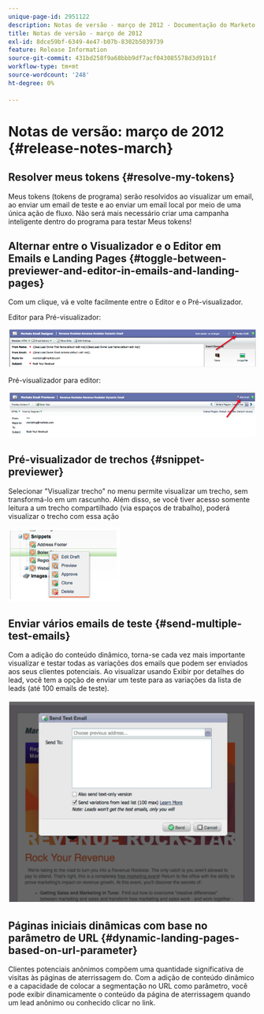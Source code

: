 ```yaml
---
unique-page-id: 2951122
description: Notas de versão - março de 2012 - Documentação do Marketo - Documentação do produto
title: Notas de versão - março de 2012
exl-id: 8dce59bf-6349-4e47-b07b-8302b5039739
feature: Release Information
source-git-commit: 431bd258f9a68bbb9df7acf043085578d3d91b1f
workflow-type: tm+mt
source-wordcount: '248'
ht-degree: 0%

---
```


# Notas de versão: março de 2012 {#release-notes-march}

## Resolver meus tokens {#resolve-my-tokens}

Meus tokens (tokens de programa) serão resolvidos ao visualizar um email, ao enviar um email de teste e ao enviar um email local por meio de uma única ação de fluxo. Não será mais necessário criar uma campanha inteligente dentro do programa para testar Meus tokens!

## Alternar entre o Visualizador e o Editor em Emails e Landing Pages {#toggle-between-previewer-and-editor-in-emails-and-landing-pages}

Com um clique, vá e volte facilmente entre o Editor e o Pré-visualizador.

Editor para Pré-visualizador:

![](assets/image2014-9-23-10-3a0-3a13.png)

Pré-visualizador para editor:

![](assets/image2014-9-23-10-3a0-3a25.png)

## Pré-visualizador de trechos {#snippet-previewer}

Selecionar &quot;Visualizar trecho&quot; no menu permite visualizar um trecho, sem transformá-lo em um rascunho. Além disso, se você tiver acesso somente leitura a um trecho compartilhado (via espaços de trabalho), poderá visualizar o trecho com essa ação

![](assets/image2014-9-23-10-3a0-3a37.png)

## Enviar vários emails de teste {#send-multiple-test-emails}

Com a adição do conteúdo dinâmico, torna-se cada vez mais importante visualizar e testar todas as variações dos emails que podem ser enviados aos seus clientes potenciais. Ao visualizar usando Exibir por detalhes do lead, você tem a opção de enviar um teste para as variações da lista de leads (até 100 emails de teste).

![](assets/image2014-9-23-10-3a0-3a50.png)

## Páginas iniciais dinâmicas com base no parâmetro de URL {#dynamic-landing-pages-based-on-url-parameter}

Clientes potenciais anônimos compõem uma quantidade significativa de visitas às páginas de aterrissagem do. Com a adição de conteúdo dinâmico e a capacidade de colocar a segmentação no URL como parâmetro, você pode exibir dinamicamente o conteúdo da página de aterrissagem quando um lead anônimo ou conhecido clicar no link.
